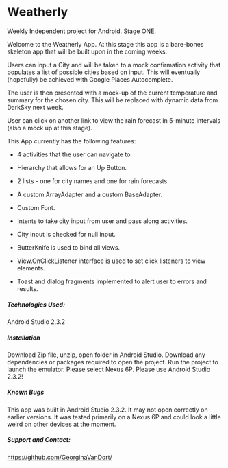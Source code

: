 # Weatherly

Weekly Independent project for Android. Stage ONE.

Welcome to the Weatherly App. At this stage this app is a bare-bones skeleton app that will be built upon in the coming weeks.

Users can input a City and will be taken to a mock confirmation activity that populates a list of possible cities based on input. This will eventually (hopefully) be achieved with Google Places Autocomplete.

The user is then presented with a mock-up of the current temperature and summary for the chosen city. This will be replaced with dynamic data from DarkSky next week.

User can click on another link to view the rain forecast in 5-minute intervals (also a mock up at this stage).

This App currently has the following features:
 
- 4 activities that the user can navigate to.

- Hierarchy that allows for an Up Button.

- 2 lists - one for city names and one for rain forecasts.

- A custom ArrayAdapter and a custom BaseAdapter.

- Custom Font.

- Intents to take city input from user and pass along activities.

- City input is checked for null input.  

- ButterKnife is used to bind all views.

- View.OnClickListener interface is used to set click listeners to view elements.

- Toast and dialog fragments implemented to alert user to errors and results.

##### Technologies Used:

Android Studio 2.3.2

##### Installation

Download Zip file, unzip, open folder in Android Studio. Download any dependencies or packages required to open the project.
Run the project to launch the emulator. Please select Nexus 6P.
Please use Android Studio 2.3.2! 

##### Known Bugs

This app was built in Android Studio 2.3.2. It may not open correctly on earlier versions. It was tested primarily on a Nexus 6P and could look a little weird on other devices at the moment.

##### Support and Contact:

https://github.com/GeorginaVanDort/




